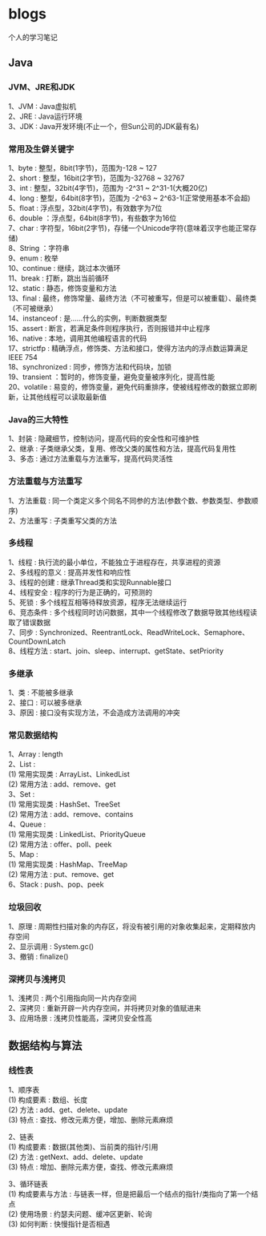# blogs  
个人的学习笔记  

## Java
### JVM、JRE和JDK  
1、JVM : Java虚拟机  
2、JRE : Java运行环境  
3、JDK : Java开发环境(不止一个，但Sun公司的JDK最有名)

### 常用及生僻关键字  
1、byte : 整型，8bit(1字节)，范围为-128 ~ 127  
2、short : 整型，16bit(2字节)，范围为-32768 ~ 32767  
3、int : 整型，32bit(4字节)，范围为 -2^31 ~ 2^31-1(大概20亿)  
4、long : 整型，64bit(8字节)，范围为 -2^63 ~ 2^63-1(正常使用基本不会超)  
5、float : 浮点型，32bit(4字节)，有效数字为7位  
6、double ：浮点型，64bit(8字节)，有些数字为16位  
7、char : 字符型，16bit(2字节)，存储一个Unicode字符(意味着汉字也能正常存储)  
8、String ：字符串  
9、enum : 枚举  
10、continue : 继续，跳过本次循环  
11、break : 打断，跳出当前循环  
12、static : 静态，修饰变量和方法  
13、final : 最终，修饰常量、最终方法（不可被重写，但是可以被重载）、最终类（不可被继承）  
14、instanceof : 是……什么的实例，判断数据类型  
15、assert : 断言，若满足条件则程序执行，否则报错并中止程序  
16、native : 本地，调用其他编程语言的代码  
17、strictfp : 精确浮点，修饰类、方法和接口，使得方法内的浮点数运算满足 IEEE 754   
18、synchronized : 同步，修饰方法和代码块，加锁  
19、transient ：暂时的，修饰变量，避免变量被序列化，提高性能   
20、volatile : 易变的，修饰变量，避免代码重排序，使被线程修改的数据立即刷新，让其他线程可以读取最新值

### Java的三大特性  
1、封装 : 隐藏细节，控制访问，提高代码的安全性和可维护性  
2、继承 : 子类继承父类，复用、修改父类的属性和方法，提高代码复用性  
3、多态 : 通过方法重载与方法重写，提高代码灵活性  

### 方法重载与方法重写  
1、方法重载 : 同一个类定义多个同名不同参的方法(参数个数、参数类型、参数顺序)  
2、方法重写 : 子类重写父类的方法

### 多线程  
1、线程 : 执行流的最小单位，不能独立于进程存在，共享进程的资源  
2、多线程的意义 : 提高并发性和响应性  
3、线程的创建 : 继承Thread类和实现Runnable接口  
4、线程安全 : 程序的行为是正确的，可预测的  
5、死锁 : 多个线程互相等待释放资源，程序无法继续运行  
6、竞态条件 : 多个线程同时访问数据，其中一个线程修改了数据导致其他线程读取了错误数据  
7、同步 : Synchronized、ReentrantLock、ReadWriteLock、Semaphore、CountDownLatch  
8、线程方法 : start、join、sleep、interrupt、getState、setPriority

### 多继承  
1、类 : 不能被多继承  
2、接口 : 可以被多继承  
3、原因 : 接口没有实现方法，不会造成方法调用的冲突

### 常见数据结构  
1、Array : length  
2、List :   
(1) 常用实现类 : ArrayList、LinkedList    
(2) 常用方法 : add、remove、get    
3、Set :   
(1) 常用实现类 : HashSet、TreeSet   
(2) 常用方法 : add、remove、contains     
4、Queue :  
(1) 常用实现类 : LinkedList、PriorityQueue    
(2) 常用方法 : offer、poll、peek   
5、Map :  
(1) 常用实现类 : HashMap、TreeMap    
(2) 常用方法 : put、remove、get   
6、Stack : push、pop、peek

### 垃圾回收  
1、原理 : 周期性扫描对象的内存区，将没有被引用的对象收集起来，定期释放内存空间  
2、显示调用 : System.gc()  
3、撤销 : finalize()  

### 深拷贝与浅拷贝
1、浅拷贝 : 两个引用指向同一片内存空间  
2、深拷贝 : 重新开辟一片内存空间，并将拷贝对象的值赋进来  
3、应用场景 : 浅拷贝性能高，深拷贝安全性高

## 数据结构与算法
### 线性表
1、顺序表  
(1) 构成要素 : 数组、长度  
(2) 方法 : add、get、delete、update  
(3) 特点 : 查找、修改元素方便，增加、删除元素麻烦  

2、链表  
(1) 构成要素 : 数据(其他类)、当前类的指针/引用  
(2) 方法 : getNext、add、delete、update  
(3) 特点 : 增加、删除元素方便，查找、修改元素麻烦  

3、循环链表  
(1) 构成要素与方法 : 与链表一样，但是把最后一个结点的指针/类指向了第一个结点  
(2) 使用场景 : 约瑟夫问题、缓冲区更新、轮询  
(3) 如何判断 : 快慢指针是否相遇  
